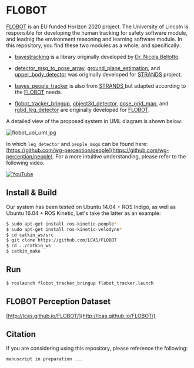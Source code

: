 # FLOBOT

[FLOBOT](http://www.flobot.eu/) is an EU funded Horizon 2020 project. The University of Lincoln is responsible for developing the human tracking for safety software module, and leadnig the environment reasoning and learning software module. In this repository, you find these two modules as a whole, and specifically:

* [bayestracking](\bayestracking) is a library originally developed by [Dr. Nicola Bellotto](http://webpages.lincoln.ac.uk/nbellotto/).

* [detector_msg_to_pose_array](\detector_msg_to_pose_array), [ground_plane_estimation](\ground_plane_estimation), and [upper_body_detector](\upper_body_detector) was originally developed for [STRANDS](http://strands.acin.tuwien.ac.at/) project.

* [bayes_people_tracker](\bayes_people_tracker) is also from [STRANDS ](http://strands.acin.tuwien.ac.at/) but adapted according to the [FLOBOT](http://www.flobot.eu/) needs.

* [flobot_tracker_bringup](\flobot_tracker_bringup), [object3d_detector](\object3d_detector), [pose_grid_map](\pose_grid_map), and [rgbd_leg_detector](\rgbd_leg_detector) are originally developed for [FLOBOT](http://www.flobot.eu/).

A detailed view of the proposed system in UML diagram is shown below:

![flobot_uol_uml.jpg](https://github.com/LCAS/FLOBOT/blob/master/flobot_uol_uml.jpg)

In which `leg_detector` and `people_msgs` can be found here: [https://github.com/wg-perception/people](https://github.com/wg-perception/people). For a more intuitive understanding, please refer to the following video.

[![YouTube](https://img.youtube.com/vi/H2dBDKZMFTE/0.jpg)](https://www.youtube.com/watch?v=H2dBDKZMFTE)

## Install & Build

Our system has been tested on Ubuntu 14.04 + ROS Indigo, as well as Ubuntu 16.04 + ROS Kinetic,  Let's take the latter as an example:

```bash
$ sudo apt-get install ros-kinetic-people*
$ sudo apt-get install ros-kinetic-velodyne*
$ cd catkin_ws/src
$ git clone https://github.com/LCAS/FLOBOT
$ cd ../catkin_ws
$ catkin_make
```

## Run
```bash
$ roslaunch flobot_tracker_bringup flobot_tracker.launch
```

## FLOBOT Perception Dataset

[http://lcas.github.io/FLOBOT/](http://lcas.github.io/FLOBOT/)

## Citation
If you are considering using this repository, please reference the following:

```
manuscript in preparation ...
```
